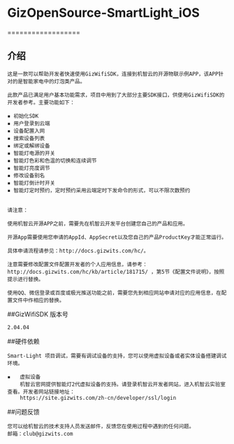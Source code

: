 # GizOpenSource-SmartLight_iOS
==================

## 介绍
    
    这是一款可以帮助开发者快速使用GizWifiSDK，连接到机智云的开源物联示例APP，该APP针对的是智能家电中的灯泡类产品。

    此款产品已满足用户基本功能需求，项目中用到了大部分主要SDK接口，供使用GizWifiSDK的开发者参考。主要功能如下：
    
    ▪ 初始化SDK
    ▪ 用户登录到云端
    ▪ 设备配置入网
    ▪ 搜索设备列表
    ▪ 绑定或解绑设备
    ▪ 智能灯电源的开关
    ▪ 智能灯色彩和色温的切换和连续调节
    ▪ 智能灯亮度调节    
    ▪ 修改设备别名
    ▪ 智能灯倒计时开关
    ▪ 智能灯定时预约，定时预约采用云端定时下发命令的形式，可以不限次数预约

    
    请注意：

    使用机智云开源APP之前，需要先在机智云开发平台创建您自己的产品和应用。
    
    开源App需要使用您申请的AppId、AppSecret以及您自己的产品ProductKey才能正常运行。
    
    具体申请流程请参见：http://docs.gizwits.com/hc/。
    
    注意需要修改配置文件配置开发者的个人应用信息，请参考：http://docs.gizwits.com/hc/kb/article/181715/ ，第5节《配置文件说明》，按照提示进行替换。
    
    使用QQ、微信登录或百度或极光推送功能之前，需要您先到相应网站申请对应的应用信息，在配置文件中作相应的替换。

##GizWifiSDK 版本号

    2.04.04

##硬件依赖

    Smart-Light 项目调试，需要有调试设备的支持，您可以使用虚拟设备或者实体设备搭建调试环境。

	▪	虚拟设备
        机智云官网提供智能灯2代虚拟设备的支持。请登录机智云开发者网站，进入机智云实验室查看。开发者网站链接地址：
        https://site.gizwits.com/zh-cn/developer/ssl/login
        


##问题反馈

    您可以给机智云的技术支持人员发送邮件，反馈您在使用过程中遇到的任何问题。
    邮箱：club@gizwits.com


